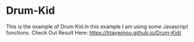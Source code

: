 # Drum-Kid

This is the example of Drum Kid.In this example I am using some Javascript functions.
Check Out Result Here: https://htaywinoo.github.io/Drum-Kid/
